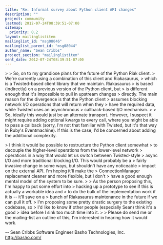```yaml
---
title: "Re: Informal survey about Python client API changes"
description: ""
project: community
lastmod: 2012-07-24T08:39:51-07:00
sitemap:
  priority: 0.2
layout: mailinglistitem
mailinglist_id: "msg08046"
mailinglist_parent_id: "msg08044"
author_name: "Sean Cribbs"
project_section: "mailinglistitem"
sent_date: 2012-07-24T08:39:51-07:00
---
```



&gt;
&gt; So, on to my grandiose plans for the future of the Python Riak client.
&gt; We're currently using a combination of this client and Riakasaurus,
&gt; which is a Twisted-based client library that we maintain. Riakasaurus
&gt; is based (indirectly) on a previous version of the Python client, but
&gt; is different enough that it's impossible to pull in upstream changes
&gt; directly. The main reason for the divergence is that the Python client
&gt; assumes blocking network I/O operations that will return when they
&gt; have the required data, while Twisted uses an asynchronous
&gt; callback-based I/O mechanism.
&gt;
&gt;
So, ideally this would just be an alternate transport. However, I suspect
it might require adding optional kwargs to every call, where you might be
able to pass a callback (sorry, I'm not that familiar with Twisted, but
it's that way in Ruby's Eventmachine). If this is the case, I'd be
concerned about adding the additional complexity.


&gt; I think it would be possible to restructure the Python client somewhat
&gt; to decouple the higher-level operations from the lower-level network
&gt; operations in a way that would let us switch between Twisted-style
&gt; async I/O and more traditional blocking I/O. This would probably be a
&gt; fairly invasive change in some ways, but shouldn't have any noticeable
&gt; impact on the external API. I'm hoping it'll make the
&gt; ConnectionManager replacement cleaner and more flexible, but I don't
&gt; have a good enough mental model of the system to be sure.
&gt;
&gt; As the person proposing this, I'm happy to put some effort into
&gt; hacking up a prototype to see if this is actually a workable idea and
&gt; to do the bulk of the implementation work if it is -- it'll save on a
&gt; bunch of Riakasaurus maintenance in the future if we can pull it off.
&gt; I'm proposing some pretty drastic surgery to the existing codebase, so
&gt; I'd like to know if other people (especially Sean) think it's a good
&gt; idea before I sink too much time into it.
&gt;
&gt;
Please do send me or the mailing-list an outline of this, I'm interested in
hearing how it would work.

-- 
Sean Cribbs 
Software Engineer
Basho Technologies, Inc.
http://basho.com/
